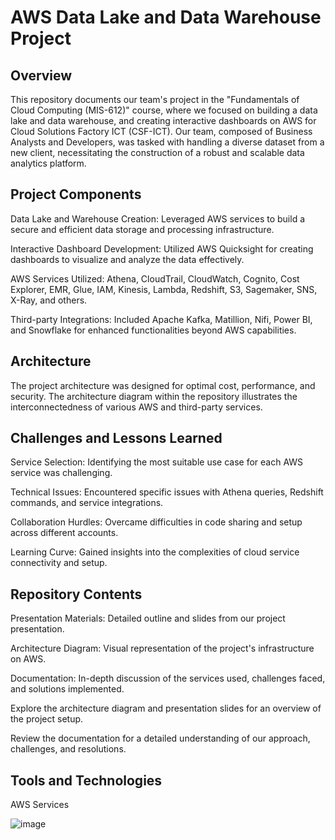 # **AWS Data Lake and Data Warehouse Project**

## **Overview**
This repository documents our team's project in the "Fundamentals of Cloud Computing (MIS-612)" course, where we focused on building a data lake and data warehouse, and creating interactive dashboards on AWS for Cloud Solutions Factory ICT (CSF-ICT). Our team, composed of Business Analysts and Developers, was tasked with handling a diverse dataset from a new client, necessitating the construction of a robust and scalable data analytics platform.

## **Project Components**
Data Lake and Warehouse Creation: Leveraged AWS services to build a secure and efficient data storage and processing infrastructure.

Interactive Dashboard Development: Utilized AWS Quicksight for creating dashboards to visualize and analyze the data effectively.

AWS Services Utilized: Athena, CloudTrail, CloudWatch, Cognito, Cost Explorer, EMR, Glue, IAM, Kinesis, Lambda, Redshift, S3, Sagemaker, SNS, X-Ray, and others.

Third-party Integrations: Included Apache Kafka, Matillion, Nifi, Power BI, and Snowflake for enhanced functionalities beyond AWS capabilities.

## **Architecture**
The project architecture was designed for optimal cost, performance, and security. The architecture diagram within the repository illustrates the interconnectedness of various AWS and third-party services.

## **Challenges and Lessons Learned**
Service Selection: Identifying the most suitable use case for each AWS service was challenging.

Technical Issues: Encountered specific issues with Athena queries, Redshift commands, and service integrations.

Collaboration Hurdles: Overcame difficulties in code sharing and setup across different accounts.

Learning Curve: Gained insights into the complexities of cloud service connectivity and setup.

## **Repository Contents**
Presentation Materials: Detailed outline and slides from our project presentation.

Architecture Diagram: Visual representation of the project's infrastructure on AWS.

Documentation: In-depth discussion of the services used, challenges faced, and solutions implemented.

Explore the architecture diagram and presentation slides for an overview of the project setup.

Review the documentation for a detailed understanding of our approach, challenges, and resolutions.

 ## **Tools and Technologies**
AWS Services

![image](https://github.com/Vaishnavi-Mandadi/Cloud-Computing-Project/assets/126366530/7d0bf0dd-0561-4d5c-ad13-ca434df2f81e)
